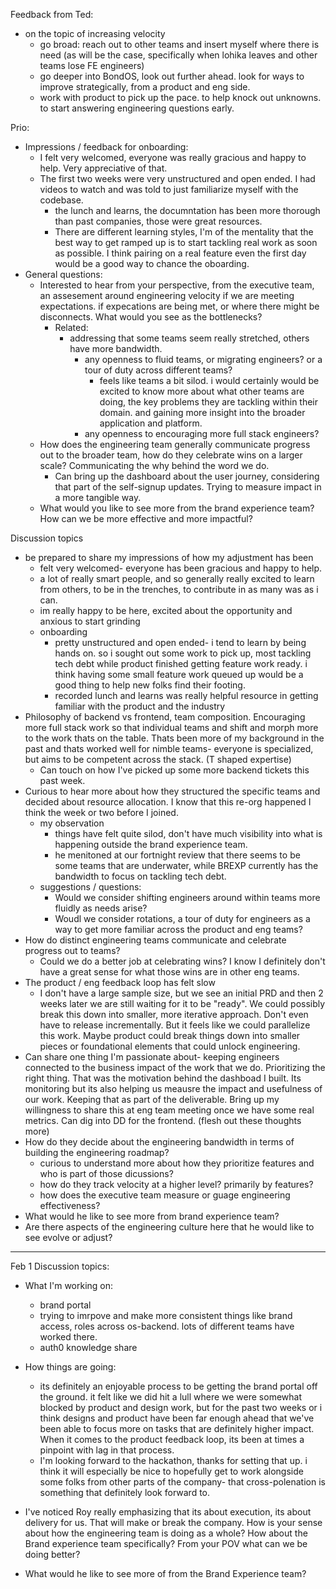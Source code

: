 Feedback from Ted:
- on the topic of increasing velocity
	- go broad: reach out to other teams and insert myself where there is need (as will be the case, specifically when lohika leaves and other teams lose FE engineers)
	- go deeper into BondOS, look out further ahead. look for ways to improve strategically, from a product and eng side.
	- work with product to pick up the pace. to help knock out unknowns. to start answering engineering questions early.

Prio:
- Impressions / feedback for onboarding:
	- I felt very welcomed, everyone was really gracious and happy to help. Very appreciative of that.
	- The first two weeks were very unstructured and open ended. I had videos to watch and was told to just familiarize myself with the codebase. 
		- the lunch and learns, the documntation has been more thorough than past companies, those were great resources.
		- There are different learning styles, I'm of the mentality that the best way to get ramped up is to start tackling real work as soon as possible. I think pairing on a real feature even the first day would be a good way to chance the oboarding. 
- General questions:
	- Interested to hear from your perspective, from the executive team, an assesement around engineering velocity if we are meeting expectations. if expecations are being met, or where there might be disconnects. What would you see as the bottlenecks?
		- Related:
			- addressing that some teams seem really stretched, others have more bandwidth. 
				- any openness to fluid teams, or migrating engineers? or a tour of duty across different teams?
					- feels like teams a bit silod. i would certainly would be excited to know more about what other teams are doing, the key problems they are tackling within their domain. and gaining more insight into the broader application and platform.
				- any openness to encouraging more full stack engineers?
	- How does the engineering team generally communicate progress out to the broader team, how do they celebrate wins on a larger scale? Communicating the why behind the word we do.
		- Can bring up the dashboard about the user journey, considering that part of the self-signup updates. Trying to measure impact in a more tangible way.
	- What would you like to see more from the brand experience team? How can we be more effective and more impactful?

Discussion topics
- be prepared to share my impressions of how my adjustment has been
	- felt very welcomed- everyone has been gracious and happy to help.
	- a lot of really smart people, and so generally really excited to learn from others, to be in the trenches, to contribute in as many was as i can.
	- im really happy to be here, excited about the opportunity and anxious to start grinding
	- onboarding
		- pretty unstructured and open ended- i tend to learn by being hands on. so i sought out some work to pick up, most tackling tech debt while product finished getting feature work ready. i think having some small feature work queued up would be a good thing to help new folks find their footing.
		- recorded lunch and learns was really helpful resource in getting familiar with the product and the industry
- Philosophy of backend vs frontend, team composition. Encouraging more full stack work so that individual teams and shift and morph more to the work thats on the table. Thats been more of my background in the past and thats worked well for nimble teams- everyone is specialized, but aims to be competent across the stack. (T shaped expertise)
	- Can touch on how I've picked up some more backend tickets this past week.
- Curious to hear more about how they structured the specific teams and decided about resource allocation. I know that this re-org happened I think the week or two before I joined. 
	- my observation 
		- things have felt quite silod, don't have much visibility into what is happening outside the brand experience team. 
		- he menitoned at our fortnight review that there seems to be some teams that are underwater, while BREXP currently has the bandwidth to focus on tackling tech debt. 
	- suggestions / questions:
		- Would we consider shifting engineers around within teams more fluidly as needs arise?
		- Woudl we consider rotations, a tour of duty for engineers as a way to get more familiar across the product and eng teams?
- How do distinct engineering teams communicate and celebrate progress out to teams?
	- Could we do a better job at celebrating wins? I know I definitely don't have a great sense for what those wins are in other eng teams.
- The product / eng feedback loop has felt slow
	- I don't have a large sample size, but we see an initial PRD and then 2 weeks later we are still waiting for it to be "ready". We could possibly break this down into smaller, more iterative approach. Don't even have to release incrementally. But it feels like we could parallelize this work. Maybe product could break things down into smaller pieces or foundational elements that could unlock engineering.
- Can share one thing I'm passionate about- keeping engineers connected to the business impact of the work that we do. Prioritizing the right thing. That was the motivation behind the dashboad I built. Its monitoring but its also helping us meausre the impact and usefulness of our work. Keeping that as part of the deliverable. Bring up my willingness to share this at eng team meeting once we have some real metrics. Can dig into DD for the frontend. (flesh out these thoughts more)
- How do they decide about the engineering bandwidth in terms of building the engineering roadmap?
	- curious to understand more about how they prioritize features and who is part of those dicussions?
	- how do they track velocity at a higher level? primarily by features?
	- how does the executive team measure or guage engineering effectiveness?
- What would he like to see more from brand experience team?
- Are there aspects of the engineering culture here that he would like to see evolve or adjust?

<hr>



Feb 1 Discussion topics:

- What I'm working on:
	- brand portal
	- trying to imrpove and make more consistent things like brand access, roles across os-backend. lots of different teams have worked there.
	- auth0 knowledge share

- How things are going:
	- its definitely an enjoyable process to be getting the brand portal off the ground. it felt like we did hit a lull where we were somewhat blocked by product and design work, but for the past two weeks or i think designs and product have been far enough ahead that we've been able to focus more on tasks that are definitely higher impact. When it comes to the product feedback loop, its been at times a pinpoint with lag in that process.
	- I'm looking forward to the hackathon, thanks for setting that up. i think it will especially be nice to hopefully get to work alongside some folks from other parts of the company- that cross-polenation is something that definitely look forward to.

- I've noticed Roy really emphasizing that its about execution, its about delivery for us. That will make or break the company. How is your sense about how the engineering team is doing as a whole? How about the Brand experience team specifically? From your POV what can we be doing better?
- What would he like to see more of from the Brand Experience team?









